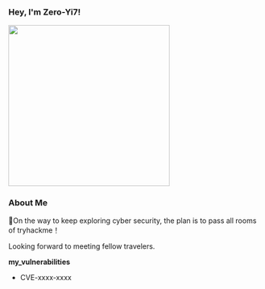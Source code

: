 ### Hey, I'm Zero-Yi7!

  <img src="https://octodex.github.com/images/justicetocat.jpg" width="320" height="320">

### About Me

🌱On the way to keep exploring cyber security, the plan is to pass all rooms of tryhackme！

Looking forward to meeting fellow travelers.

**my_vulnerabilities**

- CVE-xxxx-xxxx

